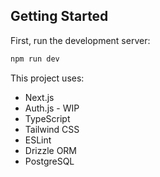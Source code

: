 
## Getting Started

First, run the development server:

```bash
npm run dev

```


This project uses:
- Next.js
- Auth.js - WIP
- TypeScript
- Tailwind CSS
- ESLint
- Drizzle ORM
- PostgreSQL
